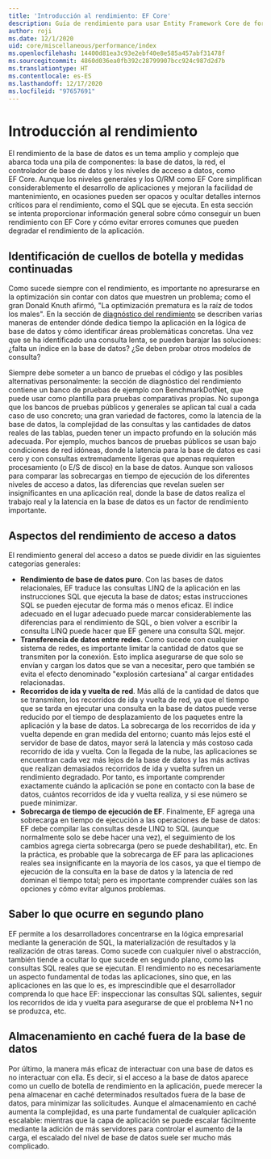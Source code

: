 ```yaml
---
title: 'Introducción al rendimiento: EF Core'
description: Guía de rendimiento para usar Entity Framework Core de forma eficaz
author: roji
ms.date: 12/1/2020
uid: core/miscellaneous/performance/index
ms.openlocfilehash: 14400d81ea3c93e2ebf40e8e585a457abf31478f
ms.sourcegitcommit: 4860d036ea0fb392c28799907bcc924c987d2d7b
ms.translationtype: HT
ms.contentlocale: es-ES
ms.lasthandoff: 12/17/2020
ms.locfileid: "97657691"
---
```

# <a name="introduction-to-performance"></a>Introducción al rendimiento

El rendimiento de la base de datos es un tema amplio y complejo que abarca toda una pila de componentes: la base de datos, la red, el controlador de base de datos y los niveles de acceso a datos, como EF Core. Aunque los niveles generales y los O/RM como EF Core simplifican considerablemente el desarrollo de aplicaciones y mejoran la facilidad de mantenimiento, en ocasiones pueden ser opacos y ocultar detalles internos críticos para el rendimiento, como el SQL que se ejecuta. En esta sección se intenta proporcionar información general sobre cómo conseguir un buen rendimiento con EF Core y cómo evitar errores comunes que pueden degradar el rendimiento de la aplicación.

## <a name="identify-bottlenecks-and-measure-measure-measure"></a>Identificación de cuellos de botella y medidas continuadas

Como sucede siempre con el rendimiento, es importante no apresurarse en la optimización sin contar con datos que muestren un problema; como el gran Donald Knuth afirmó, "La optimización prematura es la raíz de todos los males". En la sección de [diagnóstico del rendimiento](xref:core/performance/performance-diagnosis) se describen varias maneras de entender dónde dedica tiempo la aplicación en la lógica de base de datos y cómo identificar áreas problemáticas concretas. Una vez que se ha identificado una consulta lenta, se pueden barajar las soluciones: ¿falta un índice en la base de datos? ¿Se deben probar otros modelos de consulta?

Siempre debe someter a un banco de pruebas el código y las posibles alternativas personalmente: la sección de diagnóstico del rendimiento contiene un banco de pruebas de ejemplo con BenchmarkDotNet, que puede usar como plantilla para pruebas comparativas propias. No suponga que los bancos de pruebas públicos y generales se aplican tal cual a cada caso de uso concreto; una gran variedad de factores, como la latencia de la base de datos, la complejidad de las consultas y las cantidades de datos reales de las tablas, pueden tener un impacto profundo en la solución más adecuada. Por ejemplo, muchos bancos de pruebas públicos se usan bajo condiciones de red idóneas, donde la latencia para la base de datos es casi cero y con consultas extremadamente ligeras que apenas requieren procesamiento (o E/S de disco) en la base de datos. Aunque son valiosos para comparar las sobrecargas en tiempo de ejecución de los diferentes niveles de acceso a datos, las diferencias que revelan suelen ser insignificantes en una aplicación real, donde la base de datos realiza el trabajo real y la latencia en la base de datos es un factor de rendimiento importante.

## <a name="aspects-of-data-access-performance"></a>Aspectos del rendimiento de acceso a datos

El rendimiento general del acceso a datos se puede dividir en las siguientes categorías generales:

* **Rendimiento de base de datos puro**. Con las bases de datos relacionales, EF traduce las consultas LINQ de la aplicación en las instrucciones SQL que ejecuta la base de datos; estas instrucciones SQL se pueden ejecutar de forma más o menos eficaz. El índice adecuado en el lugar adecuado puede marcar considerablemente las diferencias para el rendimiento de SQL, o bien volver a escribir la consulta LINQ puede hacer que EF genere una consulta SQL mejor.
* **Transferencia de datos entre redes**. Como sucede con cualquier sistema de redes, es importante limitar la cantidad de datos que se transmiten por la conexión. Esto implica asegurarse de que solo se envían y cargan los datos que se van a necesitar, pero que también se evita el efecto denominado "explosión cartesiana" al cargar entidades relacionadas.
* **Recorridos de ida y vuelta de red**. Más allá de la cantidad de datos que se transmiten, los recorridos de ida y vuelta de red, ya que el tiempo que se tarda en ejecutar una consulta en la base de datos puede verse reducido por el tiempo de desplazamiento de los paquetes entre la aplicación y la base de datos. La sobrecarga de los recorridos de ida y vuelta depende en gran medida del entorno; cuanto más lejos esté el servidor de base de datos, mayor será la latencia y más costoso cada recorrido de ida y vuelta. Con la llegada de la nube, las aplicaciones se encuentran cada vez más lejos de la base de datos y las más activas que realizan demasiados recorridos de ida y vuelta sufren un rendimiento degradado. Por tanto, es importante comprender exactamente cuándo la aplicación se pone en contacto con la base de datos, cuántos recorridos de ida y vuelta realiza, y si ese número se puede minimizar.
* **Sobrecarga de tiempo de ejecución de EF**. Finalmente, EF agrega una sobrecarga en tiempo de ejecución a las operaciones de base de datos: EF debe compilar las consultas desde LINQ to SQL (aunque normalmente solo se debe hacer una vez), el seguimiento de los cambios agrega cierta sobrecarga (pero se puede deshabilitar), etc. En la práctica, es probable que la sobrecarga de EF para las aplicaciones reales sea insignificante en la mayoría de los casos, ya que el tiempo de ejecución de la consulta en la base de datos y la latencia de red dominan el tiempo total; pero es importante comprender cuáles son las opciones y cómo evitar algunos problemas.

## <a name="know-whats-happening-under-the-hood"></a>Saber lo que ocurre en segundo plano

EF permite a los desarrolladores concentrarse en la lógica empresarial mediante la generación de SQL, la materialización de resultados y la realización de otras tareas. Como sucede con cualquier nivel o abstracción, también tiende a ocultar lo que sucede en segundo plano, como las consultas SQL reales que se ejecutan. El rendimiento no es necesariamente un aspecto fundamental de todas las aplicaciones, sino que, en las aplicaciones en las que lo es, es imprescindible que el desarrollador comprenda lo que hace EF: inspeccionar las consultas SQL salientes, seguir los recorridos de ida y vuelta para asegurarse de que el problema N+1 no se produzca, etc.

## <a name="cache-outside-the-database"></a>Almacenamiento en caché fuera de la base de datos

Por último, la manera más eficaz de interactuar con una base de datos es no interactuar con ella. Es decir, si el acceso a la base de datos aparece como un cuello de botella de rendimiento en la aplicación, puede merecer la pena almacenar en caché determinados resultados fuera de la base de datos, para minimizar las solicitudes. Aunque el almacenamiento en caché aumenta la complejidad, es una parte fundamental de cualquier aplicación escalable: mientras que la capa de aplicación se puede escalar fácilmente mediante la adición de más servidores para controlar el aumento de la carga, el escalado del nivel de base de datos suele ser mucho más complicado.
